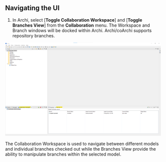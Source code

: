 ## Navigating the UI

1. In Archi, select [**Toggle Collaboration Workspace**] and [**Toggle Branches View**] from the **Collaboration** menu.  The Workspace and Branch windows will be docked within Archi.  Archi/coArchi supports repository branches.

![coArchi-navigate-ui](/images/Archi%20UI.PNG)

The Collaboration Workspace is used to navigate between different models and individual branches checked out while the Branches View provide the ability to manipulate branches within the selected model. 
